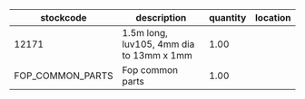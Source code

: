 |stockcode|description|quantity|location|
|---------|-----------|--------|--------|
|12171|1.5m long, luv105, 4mm dia to 13mm x 1mm|1.00||
|FOP_COMMON_PARTS|Fop common parts|1.00||

